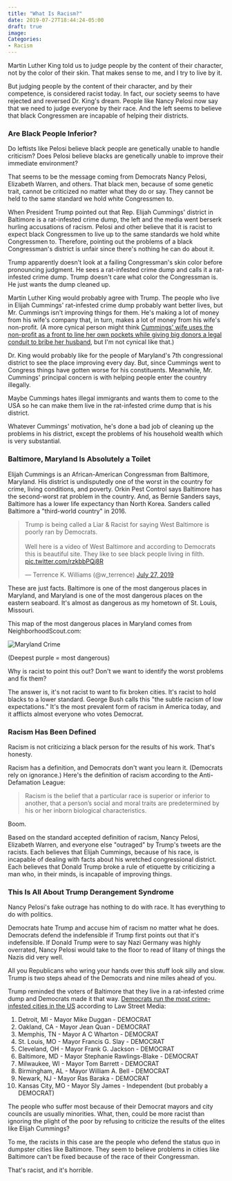 ```yaml
---
title: "What Is Racism?"
date: 2019-07-27T18:44:24-05:00
draft: true
image: 
Categories:
- Racism
---
```

Martin Luther King told us to judge people by the content of their character, not by the color of their skin. That makes sense to me, and I try to live by it. 

But judging people by the content of their character, and by their competence, is considered racist today. In fact, our society seems to have rejected and reversed Dr. King's dream. People like Nancy Pelosi now say that we need to judge everyone by their race. And the left seems to believe that black Congressmen are incapable of helping their districts.

### Are Black People Inferior?

Do leftists like Pelosi believe black people are genetically unable to handle criticism? Does Pelosi believe blacks are genetically unable to improve their immediate environment?

That seems to be the message coming from Democrats Nancy Pelosi, Elizabeth Warren, and others. That black men, because of some genetic trait, cannot be criticized no matter what they do or say. They cannot be held to the same standard we hold white Congressmen to. 

When President Trump pointed out that Rep. Elijah Cummings' district in Baltimore is a rat-infested crime dump, the left and the media went berserk hurling accusations of racism. Pelosi and other believe that it is racist to expect black Congressmen to live up to the same standards we hold white Congressmen to. Therefore, pointing out the problems of a black Congressman's district is unfair since there's nothing he can do about it. 

Trump apparently doesn't look at a failing Congressman's skin color before pronouncing judgment. He sees a rat-infested crime dump and calls it a rat-infested crime dump. Trump doesn't care what color the Congressman is. He just wants the dump cleaned up. 

Martin Luther King would probably agree with Trump. The people who live in Elijah Cummings' rat-infested crime dump probably want better lives, but Mr. Cummings isn't improving things for them. He's making a lot of money from his wife's company that, in turn, makes a lot of money from his wife's non-profit. (A more cynical person might think [Cummings' wife uses the non-profit as a front to line her own pockets while giving big donors a legal conduit to bribe her husband](https://ijr.com/cummings-wife-may-have-benefitted-from-his-committee-role/), but I'm not cynical like that.)

Dr. King would probably like for the people of Maryland's 7th congressional district to see the place improving every day. But, since Cummings went to Congress things have gotten worse for his constituents. Meanwhile, Mr. Cummings' principal concern is with helping people enter the country illegally.

Maybe Cummings hates illegal immigrants and wants them to come to the USA so he can make them live in the rat-infested crime dump that is his district. 

Whatever Cummings' motivation, he's done a bad job of cleaning up the problems in his district, except the problems of his household wealth which is very substantial. 


### Baltimore, Maryland Is Absolutely a Toilet

Elijah Cummings is an African-American Congressman from Baltimore, Maryland. His district is undisputedly one of the worst in the country for crime, living conditions, and poverty. Orkin Pest Control says Baltimore has the second-worst rat problem in the country. And, as Bernie Sanders says, Baltimore has a lower life expectancy than North Korea. Sanders called Baltimore a "third-world country" in 2016. 

<blockquote class="twitter-tweet"><p lang="en" dir="ltr">Trump is being called a Liar &amp; Racist for saying West Baltimore is poorly ran by Democrats. <br><br>Well here is a video of West Baltimore and according to Democrats this is beautiful site. They like to see black people living in filth.<br> <a href="https://t.co/rzkbbPQj8R">pic.twitter.com/rzkbbPQj8R</a></p>&mdash; Terrence K. Williams (@w_terrence) <a href="https://twitter.com/w_terrence/status/1155168907654774784?ref_src=twsrc%5Etfw">July 27, 2019</a></blockquote> <script async src="https://platform.twitter.com/widgets.js" charset="utf-8"></script>

These are just facts. Baltimore is one of the most dangerous places in Maryland, and Maryland is one of the most dangerous places on the eastern seaboard. It's almost as dangerous as my hometown of St. Louis, Missouri. 

This map of the most dangerous places in Maryland comes from NeighborhoodScout.com:

![Maryland Crime](/images/uploads/maryland-crime.png)

(Deepest purple = most dangerous)

Why is racist to point this out? Don't we want to identify the worst problems and fix them?

The answer is, it's not racist to want to fix broken cities. It's racist to hold blacks to a lower standard. George Bush calls this "the subtle racism of low expectations." It's the most prevalent form of racism in America today, and it afflicts almost everyone who votes Democrat.  

### Racism Has Been Defined

Racism is not criticizing a black person for the results of his work. That's honesty. 

Racism has a definition, and Democrats don't want you learn it. (Democrats rely on ignorance.) Here's the definition of racism according to the Anti-Defamation League:

> Racism is the belief that a particular race is superior or inferior to another, that a person’s social and moral traits are predetermined by his or her inborn biological characteristics. 

Boom.

Based on the standard accepted definition of racism, Nancy Pelosi, Elizabeth Warren, and everyone else "outraged" by Trump's tweets are the racists. Each believes that Elijah Cummings, because of his race, is incapable of dealing with facts about his wretched congressional district. Each believes that Donald Trump broke a rule of etiquette by criticizing a man who, in their minds, is incapable of improving things. 

### This Is All About Trump Derangement Syndrome

Nancy Pelosi's fake outrage has nothing to do with race. It has everything to do with politics. 

Democrats hate Trump and accuse him of racism no matter what he does. Democrats defend the indefensible if Trump first points out that it's indefensible. If Donald Trump were to say Nazi Germany was highly overrated, Nancy Pelosi would take to the floor to read of litany of things the Nazis did very well. 

All you Republicans who wring your hands over this stuff look silly and slow. Trump is two steps ahead of the Democrats and nine miles ahead of you. 

Trump reminded the voters of Baltimore that they live in a rat-infested crime dump and Democrats made it that way. [Democrats run the most crime-infested cities in the US](http://lawstreetmedia.com/blogs/crime/crime-america-2015-top-10-most-dangerous-cities-over-200000) according to Law Street Media:

1. Detroit, MI - Mayor Mike Duggan - DEMOCRAT
2. Oakland, CA - Mayor Jean Quan - DEMOCRAT
3. Memphis, TN - Mayor A C Wharton - DEMOCRAT
4. St. Louis, MO - Mayor Francis G. Slay - DEMOCRAT
5. Cleveland, OH - Mayor Frank G. Jackson - DEMOCRAT
6. Baltimore, MD - Mayor Stephanie Rawlings-Blake - DEMOCRAT
7. Milwaukee, WI - Mayor Tom Barrett - DEMOCRAT
8. Birmingham, AL - Mayor William A. Bell - DEMOCRAT
9. Newark, NJ - Mayor Ras Baraka - DEMOCRAT
10. Kansas City, MO - Mayor Sly James - Independent (but probably a DEMOCRAT)

The people who suffer most because of their Democrat mayors and city councils are usually minorities. What, then, could be more racist than ignoring the plight of the poor by refusing to criticize the results of the elites like Elijah Cummings? 

To me, the racists in this case are the people who defend the status quo in dumpster cities like Baltimore. They seem to believe problems in cities like Baltimore can't be fixed because of the race of their Congressman. 

That's racist, and it's horrible. 


